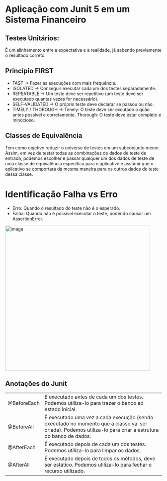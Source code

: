 # Aplicação com Junit 5 em um Sistema Financeiro

## Testes Unitários:
É um alinhamento entre a expectativa e a realidade, já sabendo previamente o resultado correto.

## Princípio FIRST
- FAST -> Fazer as execuções com mais frequência.
- ISOLATED -> Conseguir executar cada um dos testes separadamente.
- REPEATABLE -> Um teste deve ser repetitivo (um teste deve ser executado quantas vezes for necessário).
- SELF-VALIDATED -> O próprio teste deve declarar se passou ou não.
- TIMELY / THOROUGH -> Timely: O teste deve ser excutado o quão antes possível e corretamente. Thorough: O teste deve estar completo e minocioso.

## Classes de Equivalência
Tem como objetivo reduzir o universo de testes em um subconjunto menor. Assim, em vez de testar todas as combinações de dados de teste de entrada, podemos escolher e passar qualquer um dos dados de teste de uma classe de equivalência específica para o aplicativo e assumir que o aplicativo se comportará da mesma maneira para os outros dados de teste dessa classe. 

# Identificação Falha vs Erro
- Erro: Quando o resultado do teste não é o esperado.
- Falha: Quando não é possível executar o teste, podendo causar um AssertionError.
<img width="466" alt="image" src="https://github.com/marianasauer/apiTestes/assets/105138712/349b7809-66ef-4540-8a67-323048db778f">

## Anotações do Junit
<table>
  <tr>
    <td>@BeforeEach</td>
    <td>É executado antes de cada um dos testes. Podemos utiliza-lo para trazer o banco ao estado inicial.</td>
  </tr>
  <tr>
    <td>@BeforeAll</td>
    <td>É executado uma vez a cada execução (sendo executado no momento que a classe vai ser criada). Podemos utiliza-lo para criar a estrutura do banco de dados.</td>
  </tr>
  <tr>
    <td>@AfterEach</td>
    <td>É executado depois de cada um dos testes. Podemos utiliza-lo para limpar os dados.</td>
  </tr>
  <tr>
    <td>@AfterAll</td>
    <td>É executado depois de todos os métodos, deve ser estático. Podemos utiliza-lo para fechar o recurso utilizado.</td>
  </tr>
</table>


